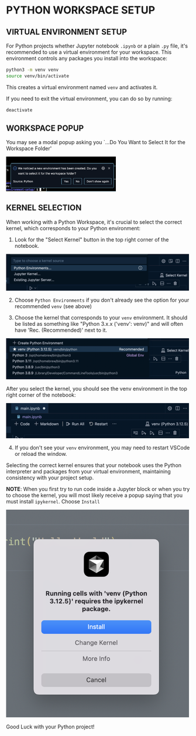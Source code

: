 # PYTHON WORKSPACE SETUP

## VIRTUAL ENVIRONMENT SETUP

For Python projects whether Jupyter notebook `.ipynb` or a plain `.py` file, it's recommended to use a virtual environment for your workspace. This environment controls any packages you install into the workspace:

```bash
python3 -m venv venv
source venv/bin/activate
```

This creates a virtual environment named `venv` and activates it.

If you need to exit the virtual environment, you can do so by running:

```bash
deactivate
```
## WORKSPACE POPUP

You may see a modal popup asking you `...Do You Want to Select It for the Workspace Folder'

<img src="./assets/python-workspace.png" alt='Workspace Folder' width="300">


## KERNEL SELECTION

When working with a Python Workspace, it's crucial to select the correct kernel, which corresponds to your Python environment:


1. Look for the "Select Kernel" button in the top right corner of the notebook.

<img src="./assets/python-environ.png" alt="Python Environment" width="500px height=300px">

2. Choose `Python Environments` if you don't already see the option for your recommended `venv` (see above)

3. Choose the kernel that corresponds to your `venv` environment. It should be listed as something like "Python 3.x.x ('venv': venv)" and will often have 'Rec. (Recommended)' next to it.

<img src="./assets/python-recommended.png" alt="Python Recommended" width="500px height=300px">

After you select the kernel, you should see the venv environment in the top right corner of the notebook:

<img src="./assets/python-chosen.png" alt="Python Chosen Kernel" width="500px height=300px">

4. If you don't see your `venv` environment, you may need to restart VSCode or reload the window.

Selecting the correct kernel ensures that your notebook uses the Python interpreter and packages from your virtual environment, maintaining consistency with your project setup.

**NOTE**: When you first try to run code inside a Jupyter block or when you try to choose the kernel, you will most likely receive a popup saying that you must install `ipykernel`. Choose `Install`



   <img src="./assets/python-ipykernel.png" alt="Python Install Ipykernel" width="500">

   Good Luck with your Python project!